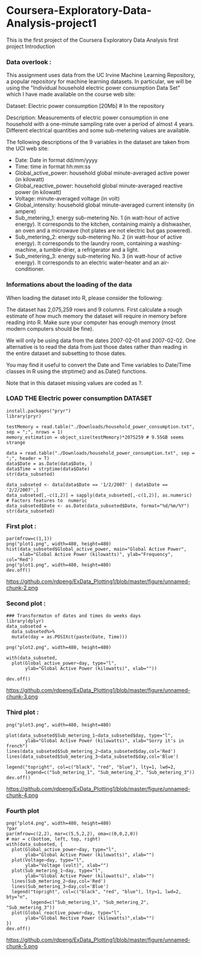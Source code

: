 # Coursera-Exploratory-Data-Analysis-project1
This is the first project of the Coursera Exploratory Data Analysis first project 
Introduction

### Data overlook : 

This assignment uses data from the UC Irvine Machine Learning Repository, a popular repository for machine learning datasets. In particular, we will be using the "Individual household electric power consumption Data Set" which I have made available on the course web site:

Dataset: Electric power consumption [20Mb] # In the repository 

Description: Measurements of electric power consumption in one household with a one-minute sampling rate over a period of almost 4 years. Different electrical quantities and some sub-metering values are available.

The following descriptions of the 9 variables in the dataset are taken from the UCI web site:

- Date: Date in format dd/mm/yyyy
- Time: time in format hh:mm:ss
- Global_active_power: household global minute-averaged active power (in kilowatt)
- Global_reactive_power: household global minute-averaged reactive power (in kilowatt)
- Voltage: minute-averaged voltage (in volt)
- Global_intensity: household global minute-averaged current intensity (in ampere)
- Sub_metering_1: energy sub-metering No. 1 (in watt-hour of active energy). It corresponds to the kitchen, containing mainly a dishwasher, an oven and a microwave (hot plates are not electric but gas powered).
- Sub_metering_2: energy sub-metering No. 2 (in watt-hour of active energy). It corresponds to the laundry room, containing a washing-machine, a tumble-drier, a refrigerator and a light.
- Sub_metering_3: energy sub-metering No. 3 (in watt-hour of active energy). It corresponds to an electric water-heater and an air-conditioner.

### Informations about the loading of the data

When loading the dataset into R, please consider the following:

The dataset has 2,075,259 rows and 9 columns. First calculate a rough estimate of how much memory the dataset will require in memory before reading into R. Make sure your computer has enough memory (most modern computers should be fine).

We will only be using data from the dates 2007-02-01 and 2007-02-02. One alternative is to read the data from just those dates rather than reading in the entire dataset and subsetting to those dates.

You may find it useful to convert the Date and Time variables to Date/Time classes in R using the strptime() and as.Date() functions.

Note that in this dataset missing values are coded as ?.


### LOAD THE  Electric power consumption DATASET 
```
install.packages("pryr")
library(pryr)

testMemory = read.table("./Downloads/household_power_consumption.txt", sep = ";", nrows = 1)
memory_estimation = object_size(testMemory)*2075259 # 9.55GB seems strange 

data = read.table("./Downloads/household_power_consumption.txt", sep = ";", header = T)
data$Date = as.Date(data$Date, )
data$Time = strptime(data$Date)
str(data_subseted)

data_subseted <- data[data$Date == '1/2/2007' | data$Date == '2/2/2007',]
data_subseted[,-c(1,2)] = sapply(data_subseted[,-c(1,2)], as.numeric) # Factors features to  numeric
data_subseted$Date <- as.Date(data_subseted$Date, format="%d/%m/%Y")
str(data_subseted)
```


### First plot : 
```
par(mfrow=c(1,1))
png("plot1.png", width=480, height=480)
hist(data_subseted$Global_active_power, main="Global Active Power", 
     xlab="Global Active Power (kilowatts)", ylab="Frequency", col="Red")
png("plot1.png", width=480, height=480)
dev.off()
```
https://github.com/rdpeng/ExData_Plotting1/blob/master/figure/unnamed-chunk-2.png

### Second plot :
```
### Transformaton of dates and times do weeks days 
library(dplyr)
data_subseted = 
  data_subseted%>%
  mutate(day = as.POSIXct(paste(Date, Time)))

png("plot2.png", width=480, height=480)

with(data_subseted,
  plot(Global_active_power~day, type="l",
       ylab="Global Active Power (kilowatts)", xlab=""))

dev.off()
```
https://github.com/rdpeng/ExData_Plotting1/blob/master/figure/unnamed-chunk-3.png

### Third plot : 
```
png("plot3.png", width=480, height=480)

plot(data_subseted$Sub_metering_1~data_subseted$day, type="l",
       ylab="Global Active Power (kilowatts)", xlab="Sorry it's in french")
lines(data_subseted$Sub_metering_2~data_subseted$day,col='Red')
lines(data_subseted$Sub_metering_3~data_subseted$day,col='Blue')

legend("topright", col=c("black", "red", "blue"), lty=1, lwd=2, 
       legend=c("Sub_metering_1", "Sub_metering_2", "Sub_metering_3"))
dev.off()
```
https://github.com/rdpeng/ExData_Plotting1/blob/master/figure/unnamed-chunk-4.png

### Fourth plot 
```
png("plot4.png", width=480, height=480)
?par
par(mfrow=c(2,2), mar=c(5,5,2,2), oma=c(0,0,2,0))
# mar = c(bottom, left, top, right)
with(data_subseted, {
  plot(Global_active_power~day, type="l", 
       ylab="Global Active Power (kilowatts)", xlab="")
  plot(Voltage~day, type="l", 
       ylab="Voltage (volt)", xlab="")
  plot(Sub_metering_1~day, type="l", 
       ylab="Global Active Power (kilowatts)", xlab="")
  lines(Sub_metering_2~day,col='Red')
  lines(Sub_metering_3~day,col='Blue')
  legend("topright", col=c("black", "red", "blue"), lty=1, lwd=2, bty="n",
         legend=c("Sub_metering_1", "Sub_metering_2", "Sub_metering_3"))
  plot(Global_reactive_power~day, type="l", 
       ylab="Global Rective Power (kilowatts)",xlab="")
})
dev.off()
```
https://github.com/rdpeng/ExData_Plotting1/blob/master/figure/unnamed-chunk-5.png

